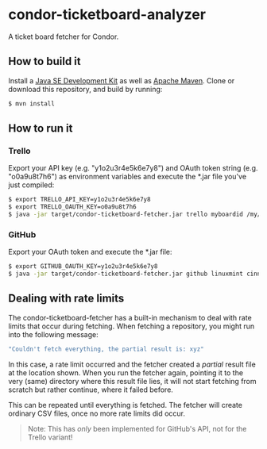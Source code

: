 # condor-ticketboard-analyzer
A ticket board fetcher for Condor.

## How to build it
Install a [Java SE Development Kit](https://www.oracle.com/technetwork/java/javase/downloads/index.html) as well
as [Apache Maven](https://maven.apache.org/). Clone or download this repository, and build by running:
```bash
$ mvn install
```

## How to run it
### Trello
Export your API key (e.g. "y1o2u3r4e5k6e7y8") and OAuth token string (e.g. "o0a9u8t7h6") as environment variables
and execute the *.jar file you've just compiled:
```bash
$ export TRELLO_API_KEY=y1o2u3r4e5k6e7y8
$ export TRELLO_OAUTH_KEY=o0a9u8t7h6
$ java -jar target/condor-ticketboard-fetcher.jar trello myboardid /my/output/folder/
```

### GitHub
Export your OAuth token and execute the *.jar file:
```bash
$ export GITHUB_OAUTH_KEY=y1o2u3r4e5k6e7y8
$ java -jar target/condor-ticketboard-fetcher.jar github linuxmint cinnamon-spices-extensions /my/output/folder/
```

## Dealing with rate limits
The condor-ticketboard-fetcher has a built-in mechanism to deal with rate limits that occur during fetching. When
fetching a repository, you might run into the following message:
```bash
"Couldn't fetch everything, the partial result is: xyz"
```

In this case, a rate limit occurred and the fetcher created a _partial_ result file at the location shown. When you
run the fetcher again, pointing it to the very (same) directory where this result file lies, it will not start fetching
from scratch but rather continue, where it failed before.

This can be repeated until everything is fetched. The fetcher will create ordinary CSV files, once no more rate
limits did occur.

> Note: This has _only_ been implemented for GitHub's API, not for the Trello variant!
